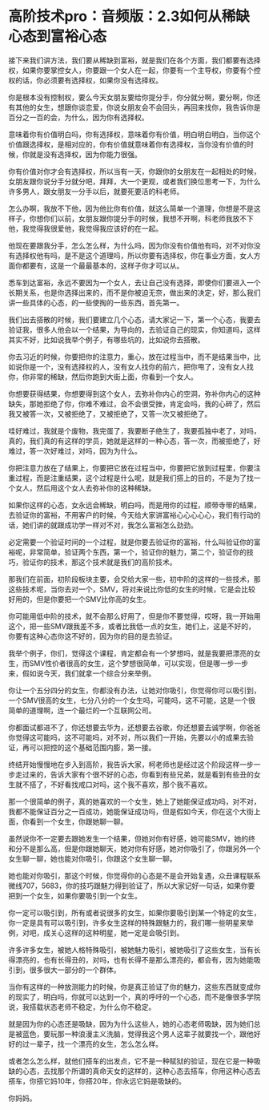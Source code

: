 # 高阶技术pro：音频版：2.3如何从稀缺心态到富裕心态

接下来我们讲方法，我们要从稀缺到富裕，就是我们在各个方面，我们都要有选择权，如果你要掌控女人，你要跟一个女人在一起，你要有一个主导权，你要有个控权的话，你必须要有选择权，如果你没有选择权。

你是根本没有控制权，要么今天女朋友要给你提分手，你分就分啊，要分啊，你还有其他的女生，想跟你谈恋爱，你说女朋友会不会回头，再回来找你，我告诉你是百分之一百的会，为什么，因为你有选择权。

意味着你有价值明白吗，你有选择权，意味着你有价值，明白明白明白，当你这个价值跟选择权，是相对应的，你有价值就意味着你有选择权，当你没有价值的时候，你就是没有选择权，因为你能力很强。

你有价值对你才会有选择权，所以当有一天，你跟你的女朋友在一起相处的时候，女朋友跟你说分手分就分吧，拜拜，大一个更观，或者我们换位思考一下，为什么许多男人，跟女朋友一分手以后，就要死要活的科老师。

怎么办啊，我放不下他，因为他比你有价值，就这么简单一个道理，你想是不是这样子，你想你们以前，女朋友跟你提分手的时候，我想不开啊，科老师我放不下他，我觉得我很爱他，我觉得我应该好的在一起。

他现在要跟我分手，怎么怎么样，为什么吗，因为你没有价值他有吗，对不对你没有选择权他有吗，是不是这个道理吗，所以你要有选择权，你在事业方面，女人方面你都要有，这是一个最最基本的，这样子你才可以从。

悉车到达富裕，永远不要因为一个女人，去让自己没有选择，即使你们要进入一个长期关系，也是你选择出来的，而不是你被迫无奈，做出来的决定，好，那么我们讲一些具体的心态，的一些使掏的一些东西，首先第一。

我们出去搭散的时候，我们要建立几个心态，请大家记一下，第一个心态，我要去验证我，很多人他会以一个结果，为导向的，去验证自己的现实，你知道吗，这样其实不好，比如说我举个例子，有哪些坑的，比如说你去搭散。

你去习近的时候，你要把你的注意力，重心，放在过程当中，而不是结果当中，比如说你是一个，没有选择权的人，没有女人找你的前六，把你甩了，没有女人找你，你非常的稀缺，然后你跑到大街上面，你看到一个女人。

你想要获得结果，你想要得到这个女人，去弥补你内心的空洞，弥补你内心的这种缺失，那她拒绝了你，你难不难过，会不会很受挫，肯定会吗，我的心碎了，然后我又被答一次，又被拒绝了，又被拒绝了，又答一次又被拒绝了。

哇好难过，我就是个废物，我完蛋了，我要断子绝生了，我要孤独中老了，对吗，真的，我们真的有这样的学员，她就是这样的一种心态，答一次，而被拒绝了，好难过，答一次好难过，对吗，因为为什么。

你把注意力放在了结果上，你要把它放在过程当中，你要把它放到过程里，你要注重过程，而是注重结果，这个过程是什么呢，就是我们搭上的目的，不是为了找一个女人，然后用这个女人去弥补你的这种稀缺。

如果你这样的心态，女永远会稀缺，明白吗，而是用你的过程，顺带寺带的结果，去验证你的富裕，不用客户的时候，今天给大家讲富裕心心心心心，我们有行动的话，她们讲的就跟成功学一样对不对，我怎么富裕怎么劲劲。

必定需要一个验证时间的一个过程，就是你要去验证你的富裕，什么叫验证你的富裕呢，非常简单，验证两个东西，第一个，验证你的魅力，第二个，验证你的技巧，验证你的技术，那这个技术就是我们的高阶技术。

那我们在前面，初阶段板块主要，会交给大家一些，初中阶的这样的一些技术，那这些技术呢，当你去对一个，SMV，将对来说比你低的女生的时候，它是会比较好用的，但是你要把一个SMV比你高的女生。

你可能用低中阶的技术，就不会那么好用了，但是你不要觉得，哎呀，我一开始用这个，把一些SMV跟我差不多，或者比我低一点的女生，她们上，这是不好的，你要有这种心态你这不好的，因为你的目的是去验证。

我举个例子，你们，觉得这个课程，肯定都会有一个梦想吗，就是我要把漂亮的女生，而SMV性价者很高的女生，这个梦想很简单，可以实现，但是哪一步一步来，假如说今天，我们就拿一个综合分来举例。

你让一个五分四分的女生，你都没有办法，让她对你吸引，你觉得你可以吸引到，一个SMV很高的女生，七分八分的一个女生吗，可能吗，这不可能，这是一个很简单的道理啊，连一个最烂的一个互联网公司。

你都面试都进不了，你还想要去华为，还想要去谷歌，你还想要去诚学啊，你爸爸你觉得这可能吗，这不可能吗，对不对，所以我们一开始，先要以小的成果去验证，再可以把控的这个基础范围内膨，第一接。

终结开始慢慢地在步入到高阶，我告诉大家，柯老师也是经过这个阶段这样一步一步走过来的，告诉大家有个很不好的心态，你看到有些兄弟，就是看到有些丑的女生就不搭了，不好看找戒口对吗，这个我不喜欢，那个我不喜欢。

那一个很简单的例子，真的她喜欢的一个女生，她上了她能保证成功吗，对不对，我都不能保证百分之一百成功，她能保证成功吗，但是假如今天，你在这个大街上面，你看到一个女生，你跟她聊一聊。

虽然说你不一定要去跟她发生一个结果，但她对你有好感，她可能SMV，她的终和分不是那么高，但是你跟她聊天，她对你有好感，她对你吸引了，你跟另外一个女生聊一聊，她也能对你吸引，你跟这个女生聊一聊。

她也能对你吸引，那这个时候，你觉得你的心态是不是会开始复遇，众丑课程联系微线707，5683，你的技巧跟魅力得到验证了，所以大家记好一句话，如果你要把到一个女生，如果你要吸引到一个女生。

你一定可以吸引到，所有或者说很多的女生，如果你要吸引到某一个特定的女生，你一定是具有可以吸引到，许多女生这样的特殊跟魅力的，我们哪一些明星来举例，对吧，成关心这样的这种明星，她一定是会吸引到。

许多许多女生，被她人格特殊吸引，被她魅力吸引，被她吸引了这些女生，当有长得漂亮的，也有长得丑的，对吗，也有长得不是那么漂亮的，都会有，因为她能吸引到，很多很大一部分的一个群体。

当你有这样的一种放测能力的时候，你是真正验证了你的魅力，这些东西就变成你的现实了，明白吗，你就可以达到一个，真的呼吁的一个心态，而不是像很多学院说，我搭载状态老师不稳定，为什么你不稳定。

就是因为你的心态还是吸缺，因为为什么这些人，她的心态老师吸缺，因为她们总是被蓝色，要玩那一种浪漫主义洗脑，觉得我这个男人这辈子就要找一个，跟他好好的过一辈子，找一个漂亮的女生，怎么怎么样。

或者怎么怎么样，就他们搭车的出发点，它不是一种赋狱的验证，现在它是一种吸缺的心态，去找那个所谓的真命天女的这样的，这种心态去搭车，你用这种心态去搭车，你搭它妈10年，你搭20年，你永远它妈是吸缺的。

你妈妈。